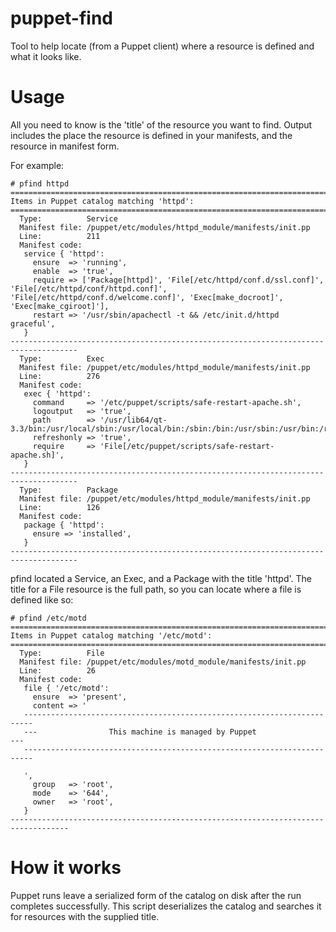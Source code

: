 puppet-find
===========

Tool to help locate (from a Puppet client) where a resource is defined and what it looks like.

Usage
=====

All you need to know is the 'title' of the resource you want to find. Output includes the place the resource
is defined in your manifests, and the resource in manifest form. 

For example:

    # pfind httpd
    =====================================================================================
    Items in Puppet catalog matching 'httpd':
    =====================================================================================
      Type:          Service
      Manifest file: /puppet/etc/modules/httpd_module/manifests/init.pp
      Line:          211
      Manifest code:
       service { 'httpd':
         ensure  => 'running',
         enable  => 'true',
         require => ['Package[httpd]', 'File[/etc/httpd/conf.d/ssl.conf]', 'File[/etc/httpd/conf/httpd.conf]', 'File[/etc/httpd/conf.d/welcome.conf]', 'Exec[make_docroot]', 'Exec[make_cgiroot]'],
         restart => '/usr/sbin/apachectl -t && /etc/init.d/httpd graceful',
       }
    -------------------------------------------------------------------------------------
      Type:          Exec
      Manifest file: /puppet/etc/modules/httpd_module/manifests/init.pp
      Line:          276
      Manifest code:
       exec { 'httpd':
         command     => '/etc/puppet/scripts/safe-restart-apache.sh',
         logoutput   => 'true',
         path        => '/usr/lib64/qt-3.3/bin:/usr/local/sbin:/usr/local/bin:/sbin:/bin:/usr/sbin:/usr/bin:/root/bin',
         refreshonly => 'true',
         require     => 'File[/etc/puppet/scripts/safe-restart-apache.sh]',
       }
    -------------------------------------------------------------------------------------
      Type:          Package
      Manifest file: /puppet/etc/modules/httpd_module/manifests/init.pp
      Line:          126
      Manifest code:
       package { 'httpd':
         ensure => 'installed',
       }
    -------------------------------------------------------------------------------------

pfind located a Service, an Exec, and a Package with the title 'httpd'. The title for a File resource
is the full path, so you can locate where a file is defined like so:

    # pfind /etc/motd
    =====================================================================================
    Items in Puppet catalog matching '/etc/motd':
    =====================================================================================
      Type:          File
      Manifest file: /puppet/etc/modules/motd_module/manifests/init.pp
      Line:          26
      Manifest code:
       file { '/etc/motd':
         ensure  => 'present',
         content => '
       ------------------------------------------------------------------------
       ---                This machine is managed by Puppet                 ---
       ------------------------------------------------------------------------
    
       ',
         group   => 'root',
         mode    => '644',
         owner   => 'root',
       }
    -----------------------------------------------------------------------------------

How it works
============

Puppet runs leave a serialized form of the catalog on disk after the run completes successfully. This script
deserializes the catalog and searches it for resources with the supplied title.
